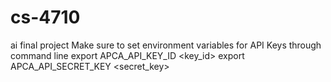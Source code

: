 # cs-4710

ai final project
Make sure to set environment variables for API Keys through command line
export APCA_API_KEY_ID <key_id>
export APCA_API_SECRET_KEY <secret_key>
